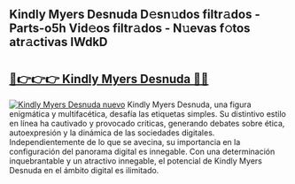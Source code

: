 ## Kindly Myers Desnuda D𝚎sn𝚞dos filtr𝚊dos - Parts-o5h Vid𝚎os filtr𝚊dos - N𝚞evas f𝚘tos atr𝚊ctivas IWdkD

# <h2><a href="http://mb5ld8h.tromn.icu/?c=Kindly+Myers+Desnuda">🔗👉👉👉 Kindly Myers Desnuda 🔗🔗</a></h2>

[![Kindly Myers Desnuda nuevo](https://i.imgur.com/pEAQMta.gif)](http://mb5ld8h.tromn.icu/?c=Kindly+Myers+Desnuda)
Kindly Myers Desnuda, una figura enigmática y multifacética, desafía las etiquetas simples. Su distintivo estilo en línea ha cautivado y provocado críticas, generando debates sobre ética, autoexpresión y la dinámica de las sociedades digitales. Independientemente de lo que se avecina, su importancia en la configuración del panorama digital es innegable. Con una determinación inquebrantable y un atractivo innegable, el potencial de Kindly Myers Desnuda en el ámbito digital es ilimitado.
